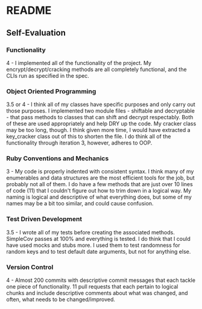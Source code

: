 # README

## Self-Evaluation

### Functionality

4 - I implemented all of the functionality of the project. My encrypt/decrypt/cracking methods are all completely functional, and the CLIs run as specified in the spec.

### Object Oriented Programming

3.5 or 4 - I think all of my classes have specific purposes and only carry out those purposes. I implemented two module files - shiftable and decryptable - that pass methods to classes that can shift and decrypt respectably. Both of these are used appropriately and help DRY up the code. My cracker class may be too long, though. I think given more time, I would have extracted a key_cracker class out of this to shorten the file. I do think all of the functionality through iteration 3, however, adheres to OOP.

### Ruby Conventions and Mechanics

3 - My code is properly indented with consistent syntax. I think many of my enumerables and data structures are the most efficient tools for the job, but probably not all of them. I do have a few methods that are just over 10 lines of code (11) that I couldn't figure out how to trim down in a logical way. My naming is logical and descriptive of what everything does, but some of my names may be a bit too similar, and could cause confusion.

### Test Driven Development

3.5 - I wrote all of my tests before creating the associated methods. SimpleCov passes at 100% and everything is tested. I do think that I could have used mocks and stubs more. I used them to test randomness for random keys and to test default date arguments, but not for anything else.

### Version Control

4 - Almost 200 commits with descriptive commit messages that each tackle one piece of functionality.
11 pull requests that each pertain to logical chunks and include descriptive comments about what was changed, and often, what needs to be changed/improved.
